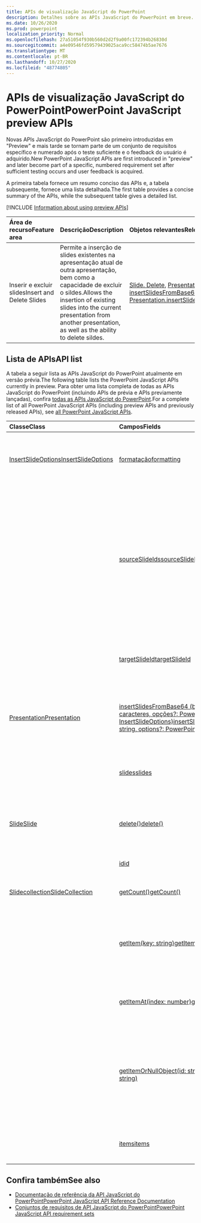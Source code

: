 ```yaml
---
title: APIs de visualização JavaScript do PowerPoint
description: Detalhes sobre as APIs JavaScript do PowerPoint em breve.
ms.date: 10/26/2020
ms.prod: powerpoint
localization_priority: Normal
ms.openlocfilehash: 27a51054f930b560d2d2f9a00fc172394b26830d
ms.sourcegitcommit: a4e09546fd59579439025aca9cc58474b5ae7676
ms.translationtype: MT
ms.contentlocale: pt-BR
ms.lasthandoff: 10/27/2020
ms.locfileid: "48774805"
---
```

# <a name="powerpoint-javascript-preview-apis"></a><span data-ttu-id="7fcf1-103">APIs de visualização JavaScript do PowerPoint</span><span class="sxs-lookup"><span data-stu-id="7fcf1-103">PowerPoint JavaScript preview APIs</span></span>

<span data-ttu-id="7fcf1-104">Novas APIs JavaScript do PowerPoint são primeiro introduzidas em "Preview" e mais tarde se tornam parte de um conjunto de requisitos específico e numerado após o teste suficiente e o feedback do usuário é adquirido.</span><span class="sxs-lookup"><span data-stu-id="7fcf1-104">New PowerPoint JavaScript APIs are first introduced in "preview" and later become part of a specific, numbered requirement set after sufficient testing occurs and user feedback is acquired.</span></span>

<span data-ttu-id="7fcf1-105">A primeira tabela fornece um resumo conciso das APIs e, a tabela subsequente, fornece uma lista detalhada.</span><span class="sxs-lookup"><span data-stu-id="7fcf1-105">The first table provides a concise summary of the APIs, while the subsequent table gives a detailed list.</span></span>

[!INCLUDE [Information about using preview APIs](../../includes/using-preview-apis-host.md)]

| <span data-ttu-id="7fcf1-106">Área de recurso</span><span class="sxs-lookup"><span data-stu-id="7fcf1-106">Feature area</span></span> | <span data-ttu-id="7fcf1-107">Descrição</span><span class="sxs-lookup"><span data-stu-id="7fcf1-107">Description</span></span> | <span data-ttu-id="7fcf1-108">Objetos relevantes</span><span class="sxs-lookup"><span data-stu-id="7fcf1-108">Relevant objects</span></span> |
|:--- |:--- |:--- |
| <span data-ttu-id="7fcf1-109">Inserir e excluir slides</span><span class="sxs-lookup"><span data-stu-id="7fcf1-109">Insert and Delete Slides</span></span> | <span data-ttu-id="7fcf1-110">Permite a inserção de slides existentes na apresentação atual de outra apresentação, bem como a capacidade de excluir o sildes.</span><span class="sxs-lookup"><span data-stu-id="7fcf1-110">Allows the insertion of existing slides into the current presentation from another presentation, as well as the ability to delete sildes.</span></span> | <span data-ttu-id="7fcf1-111">[Slide. Delete](/javascript/api/powerpoint/powerpoint.slide#delete--), [Presentation. insertSlidesFromBase64](/javascript/api/powerpoint/powerpoint.presentation#insertslidesfrombase64-base64file--options-)</span><span class="sxs-lookup"><span data-stu-id="7fcf1-111">[Slide.delete](/javascript/api/powerpoint/powerpoint.slide#delete--), [Presentation.insertSlidesFromBase64](/javascript/api/powerpoint/powerpoint.presentation#insertslidesfrombase64-base64file--options-)</span></span>|

## <a name="api-list"></a><span data-ttu-id="7fcf1-112">Lista de APIs</span><span class="sxs-lookup"><span data-stu-id="7fcf1-112">API list</span></span>

<span data-ttu-id="7fcf1-113">A tabela a seguir lista as APIs JavaScript do PowerPoint atualmente em versão prévia.</span><span class="sxs-lookup"><span data-stu-id="7fcf1-113">The following table lists the PowerPoint JavaScript APIs currently in preview.</span></span> <span data-ttu-id="7fcf1-114">Para obter uma lista completa de todas as APIs JavaScript do PowerPoint (incluindo APIs de prévia e APIs previamente lançadas), confira [todas as APIs JavaScript do PowerPoint](/javascript/api/powerpoint?view=powerpoint-js-preview&preserve-view=true).</span><span class="sxs-lookup"><span data-stu-id="7fcf1-114">For a complete list of all PowerPoint JavaScript APIs (including preview APIs and previously released APIs), see [all PowerPoint JavaScript APIs](/javascript/api/powerpoint?view=powerpoint-js-preview&preserve-view=true).</span></span>

| <span data-ttu-id="7fcf1-115">Classe</span><span class="sxs-lookup"><span data-stu-id="7fcf1-115">Class</span></span> | <span data-ttu-id="7fcf1-116">Campos</span><span class="sxs-lookup"><span data-stu-id="7fcf1-116">Fields</span></span> | <span data-ttu-id="7fcf1-117">Descrição</span><span class="sxs-lookup"><span data-stu-id="7fcf1-117">Description</span></span> |
|:---|:---|:---|
|[<span data-ttu-id="7fcf1-118">InsertSlideOptions</span><span class="sxs-lookup"><span data-stu-id="7fcf1-118">InsertSlideOptions</span></span>](/javascript/api/powerpoint/powerpoint.insertslideoptions)|[<span data-ttu-id="7fcf1-119">formatação</span><span class="sxs-lookup"><span data-stu-id="7fcf1-119">formatting</span></span>](/javascript/api/powerpoint/powerpoint.insertslideoptions#formatting)|<span data-ttu-id="7fcf1-120">Especifica a formatação a ser usada durante a inserção do slide.</span><span class="sxs-lookup"><span data-stu-id="7fcf1-120">Specifies which formatting to use during slide insertion.</span></span>|
||[<span data-ttu-id="7fcf1-121">sourceSlideIds</span><span class="sxs-lookup"><span data-stu-id="7fcf1-121">sourceSlideIds</span></span>](/javascript/api/powerpoint/powerpoint.insertslideoptions#sourceslideids)|<span data-ttu-id="7fcf1-122">Especifica os slides da apresentação de origem que serão inseridos na apresentação atual.</span><span class="sxs-lookup"><span data-stu-id="7fcf1-122">Specifies the slides from the source presentation that will be inserted into the current presentation.</span></span> <span data-ttu-id="7fcf1-123">Esses slides são representados por suas IDs que podem ser recuperadas de um `Slide` objeto.</span><span class="sxs-lookup"><span data-stu-id="7fcf1-123">These slides are represented by their IDs which can be retrieved from a `Slide` object.</span></span>|
||[<span data-ttu-id="7fcf1-124">targetSlideId</span><span class="sxs-lookup"><span data-stu-id="7fcf1-124">targetSlideId</span></span>](/javascript/api/powerpoint/powerpoint.insertslideoptions#targetslideid)|<span data-ttu-id="7fcf1-125">Especifica onde os novos slides serão inseridos na apresentação.</span><span class="sxs-lookup"><span data-stu-id="7fcf1-125">Specifies where in the presentation the new slides will be inserted.</span></span>|
|[<span data-ttu-id="7fcf1-126">Presentation</span><span class="sxs-lookup"><span data-stu-id="7fcf1-126">Presentation</span></span>](/javascript/api/powerpoint/powerpoint.presentation)|[<span data-ttu-id="7fcf1-127">insertSlidesFromBase64 (base64file: cadeia de caracteres, opções?: PowerPoint. InsertSlideOptions)</span><span class="sxs-lookup"><span data-stu-id="7fcf1-127">insertSlidesFromBase64(base64File: string, options?: PowerPoint.InsertSlideOptions)</span></span>](/javascript/api/powerpoint/powerpoint.presentation#insertslidesfrombase64-base64file--options-)|<span data-ttu-id="7fcf1-128">Insere os slides especificados de uma apresentação na apresentação atual.</span><span class="sxs-lookup"><span data-stu-id="7fcf1-128">Inserts the specified slides from a presentation into the current presentation.</span></span>|
||[<span data-ttu-id="7fcf1-129">slides</span><span class="sxs-lookup"><span data-stu-id="7fcf1-129">slides</span></span>](/javascript/api/powerpoint/powerpoint.presentation#slides)|<span data-ttu-id="7fcf1-130">Retorna uma coleção ordenada de slides da apresentação.</span><span class="sxs-lookup"><span data-stu-id="7fcf1-130">Returns an ordered collection of slides in the presentation.</span></span>|
|[<span data-ttu-id="7fcf1-131">Slide</span><span class="sxs-lookup"><span data-stu-id="7fcf1-131">Slide</span></span>](/javascript/api/powerpoint/powerpoint.slide)|[<span data-ttu-id="7fcf1-132">delete()</span><span class="sxs-lookup"><span data-stu-id="7fcf1-132">delete()</span></span>](/javascript/api/powerpoint/powerpoint.slide#delete--)|<span data-ttu-id="7fcf1-133">Exclui o slide da apresentação.</span><span class="sxs-lookup"><span data-stu-id="7fcf1-133">Deletes the slide from the presentation.</span></span> <span data-ttu-id="7fcf1-134">Não fará nada se o slide não existir.</span><span class="sxs-lookup"><span data-stu-id="7fcf1-134">Does nothing if the slide does not exist.</span></span>|
||[<span data-ttu-id="7fcf1-135">id</span><span class="sxs-lookup"><span data-stu-id="7fcf1-135">id</span></span>](/javascript/api/powerpoint/powerpoint.slide#id)|<span data-ttu-id="7fcf1-136">Obtém a ID exclusiva do slide.</span><span class="sxs-lookup"><span data-stu-id="7fcf1-136">Gets the unique ID of the slide.</span></span>|
|[<span data-ttu-id="7fcf1-137">Slidecollection</span><span class="sxs-lookup"><span data-stu-id="7fcf1-137">SlideCollection</span></span>](/javascript/api/powerpoint/powerpoint.slidecollection)|[<span data-ttu-id="7fcf1-138">getCount()</span><span class="sxs-lookup"><span data-stu-id="7fcf1-138">getCount()</span></span>](/javascript/api/powerpoint/powerpoint.slidecollection#getcount--)|<span data-ttu-id="7fcf1-139">Obtém o número de slides na coleção.</span><span class="sxs-lookup"><span data-stu-id="7fcf1-139">Gets the number of slides in the collection.</span></span>|
||[<span data-ttu-id="7fcf1-140">getItem(key: string)</span><span class="sxs-lookup"><span data-stu-id="7fcf1-140">getItem(key: string)</span></span>](/javascript/api/powerpoint/powerpoint.slidecollection#getitem-key-)|<span data-ttu-id="7fcf1-141">Obtém um slide usando sua ID exclusiva.</span><span class="sxs-lookup"><span data-stu-id="7fcf1-141">Gets a slide using its unique ID.</span></span> <span data-ttu-id="7fcf1-142">Uma exceção é lançada se o slide não existir.</span><span class="sxs-lookup"><span data-stu-id="7fcf1-142">An exception is thrown if the slide does not exist.</span></span>|
||[<span data-ttu-id="7fcf1-143">getItemAt(index: number)</span><span class="sxs-lookup"><span data-stu-id="7fcf1-143">getItemAt(index: number)</span></span>](/javascript/api/powerpoint/powerpoint.slidecollection#getitemat-index-)|<span data-ttu-id="7fcf1-144">Obtém um slide usando seu índice baseado em zero na coleção.</span><span class="sxs-lookup"><span data-stu-id="7fcf1-144">Gets a slide using its zero-based index in the collection.</span></span>|
||[<span data-ttu-id="7fcf1-145">getItemOrNullObject(id: string)</span><span class="sxs-lookup"><span data-stu-id="7fcf1-145">getItemOrNullObject(id: string)</span></span>](/javascript/api/powerpoint/powerpoint.slidecollection#getitemornullobject-id-)|<span data-ttu-id="7fcf1-146">Obtém um slide usando sua ID exclusiva.</span><span class="sxs-lookup"><span data-stu-id="7fcf1-146">Gets a slide using its unique ID.</span></span> <span data-ttu-id="7fcf1-147">Retorna um objeto cuja `isNullObject` propriedade é definida como `true` se o slide não existir.</span><span class="sxs-lookup"><span data-stu-id="7fcf1-147">Returns an object whose `isNullObject` property is set to `true` if the slide does not exist.</span></span>|
||[<span data-ttu-id="7fcf1-148">items</span><span class="sxs-lookup"><span data-stu-id="7fcf1-148">items</span></span>](/javascript/api/powerpoint/powerpoint.slidecollection#items)|<span data-ttu-id="7fcf1-149">Obtém os itens filhos carregados nesta coleção.</span><span class="sxs-lookup"><span data-stu-id="7fcf1-149">Gets the loaded child items in this collection.</span></span>|

## <a name="see-also"></a><span data-ttu-id="7fcf1-150">Confira também</span><span class="sxs-lookup"><span data-stu-id="7fcf1-150">See also</span></span>

- [<span data-ttu-id="7fcf1-151">Documentação de referência da API JavaScript do PowerPoint</span><span class="sxs-lookup"><span data-stu-id="7fcf1-151">PowerPoint JavaScript API Reference Documentation</span></span>](/javascript/api/powerpoint?view=powerpoint-js-preview&preserve-view=true)
- [<span data-ttu-id="7fcf1-152">Conjuntos de requisitos de API JavaScript do PowerPoint</span><span class="sxs-lookup"><span data-stu-id="7fcf1-152">PowerPoint JavaScript API requirement sets</span></span>](powerpoint-api-requirement-sets.md)
